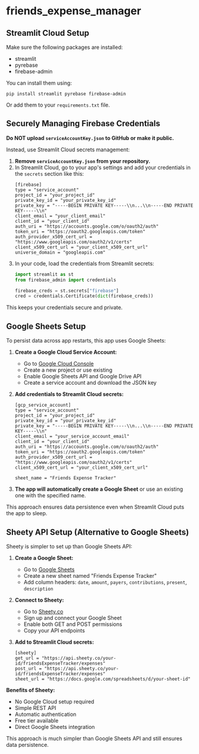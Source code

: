 # friends_expense_manager

## Streamlit Cloud Setup

Make sure the following packages are installed:
- streamlit
- pyrebase
- firebase-admin

You can install them using:
```
pip install streamlit pyrebase firebase-admin
```
Or add them to your `requirements.txt` file.

## Securely Managing Firebase Credentials

**Do NOT upload `serviceAccountKey.json` to GitHub or make it public.**

Instead, use Streamlit Cloud secrets management:

1. **Remove `serviceAccountKey.json` from your repository.**
2. In Streamlit Cloud, go to your app's settings and add your credentials in the `secrets` section like this:
    ```
    [firebase]
    type = "service_account"
    project_id = "your_project_id"
    private_key_id = "your_private_key_id"
    private_key = "-----BEGIN PRIVATE KEY-----\\n...\\n-----END PRIVATE KEY-----\\n"
    client_email = "your_client_email"
    client_id = "your_client_id"
    auth_uri = "https://accounts.google.com/o/oauth2/auth"
    token_uri = "https://oauth2.googleapis.com/token"
    auth_provider_x509_cert_url = "https://www.googleapis.com/oauth2/v1/certs"
    client_x509_cert_url = "your_client_x509_cert_url"
    universe_domain = "googleapis.com"
    ```
3. In your code, load the credentials from Streamlit secrets:
    ```python
    import streamlit as st
    from firebase_admin import credentials

    firebase_creds = st.secrets["firebase"]
    cred = credentials.Certificate(dict(firebase_creds))
    ```

This keeps your credentials secure and private.

## Google Sheets Setup

To persist data across app restarts, this app uses Google Sheets:

1. **Create a Google Cloud Service Account:**
   - Go to [Google Cloud Console](https://console.cloud.google.com/)
   - Create a new project or use existing
   - Enable Google Sheets API and Google Drive API
   - Create a service account and download the JSON key

2. **Add credentials to Streamlit Cloud secrets:**
   ```
   [gcp_service_account]
   type = "service_account"
   project_id = "your_project_id"
   private_key_id = "your_private_key_id"
   private_key = "-----BEGIN PRIVATE KEY-----\\n...\\n-----END PRIVATE KEY-----\\n"
   client_email = "your_service_account_email"
   client_id = "your_client_id"
   auth_uri = "https://accounts.google.com/o/oauth2/auth"
   token_uri = "https://oauth2.googleapis.com/token"
   auth_provider_x509_cert_url = "https://www.googleapis.com/oauth2/v1/certs"
   client_x509_cert_url = "your_client_x509_cert_url"
   
   sheet_name = "Friends Expense Tracker"
   ```

3. **The app will automatically create a Google Sheet** or use an existing one with the specified name.

This approach ensures data persistence even when Streamlit Cloud puts the app to sleep.

## Sheety API Setup (Alternative to Google Sheets)

Sheety is simpler to set up than Google Sheets API:

1. **Create a Google Sheet:**
   - Go to [Google Sheets](https://sheets.google.com)
   - Create a new sheet named "Friends Expense Tracker"
   - Add column headers: `date`, `amount`, `payers`, `contributions`, `present`, `description`

2. **Connect to Sheety:**
   - Go to [Sheety.co](https://sheety.co)
   - Sign up and connect your Google Sheet
   - Enable both GET and POST permissions
   - Copy your API endpoints

3. **Add to Streamlit Cloud secrets:**
   ```
   [sheety]
   get_url = "https://api.sheety.co/your-id/friendsExpenseTracker/expenses"
   post_url = "https://api.sheety.co/your-id/friendsExpenseTracker/expenses"
   sheet_url = "https://docs.google.com/spreadsheets/d/your-sheet-id"
   ```

**Benefits of Sheety:**
- No Google Cloud setup required
- Simple REST API
- Automatic authentication
- Free tier available
- Direct Google Sheets integration

This approach is much simpler than Google Sheets API and still ensures data persistence.

